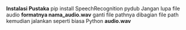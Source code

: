 **Instalasi Pustaka**
pip install SpeechRecognition pydub
Jangan lupa file audio **formatnya nama_audio.wav** ganti file pathnya dibagian file path 
kemudian jalankan seperti biasa Python **audio.wav**
